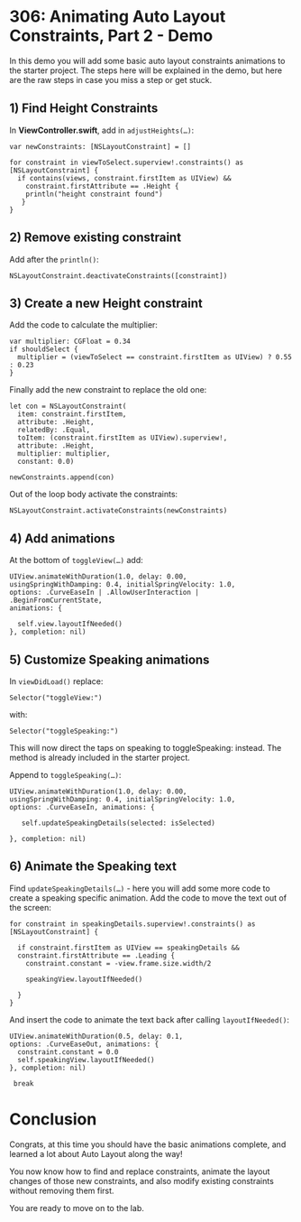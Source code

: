 # 306: Animating Auto Layout Constraints, Part 2 - Demo

In this demo you will add some basic auto layout constraints animations to the starter project. The steps here will be explained in the demo, but here are the raw steps in case you miss a step or get stuck.
## 1) Find Height Constraints

In **ViewController.swift**, add in `adjustHeights(…)`:
    var newConstraints: [NSLayoutConstraint] = []
        
    for constraint in viewToSelect.superview!.constraints() as [NSLayoutConstraint] {
      if contains(views, constraint.firstItem as UIView) &&
        constraint.firstAttribute == .Height {
        println("height constraint found")
       }
    }

## 2) Remove existing constraint

Add after the `println()`:

    NSLayoutConstraint.deactivateConstraints([constraint])

## 3) Create a new Height constraint

Add the code to calculate the multiplier:

    var multiplier: CGFloat = 0.34
    if shouldSelect {
      multiplier = (viewToSelect == constraint.firstItem as UIView) ? 0.55 : 0.23
    }

Finally add the new constraint to replace the old one:

    let con = NSLayoutConstraint(
      item: constraint.firstItem,
      attribute: .Height,
      relatedBy: .Equal,
      toItem: (constraint.firstItem as UIView).superview!,
      attribute: .Height,
      multiplier: multiplier,
      constant: 0.0)

    newConstraints.append(con)

Out of the loop body activate the constraints:

    NSLayoutConstraint.activateConstraints(newConstraints)
## 4) Add animations

At the bottom of `toggleView(…)` add:

    UIView.animateWithDuration(1.0, delay: 0.00, 
    usingSpringWithDamping: 0.4, initialSpringVelocity: 1.0, 
    options: .CurveEaseIn | .AllowUserInteraction | .BeginFromCurrentState, 
    animations: {

      self.view.layoutIfNeeded()
    }, completion: nil)

## 5) Customize Speaking animations

In `viewDidLoad()` replace:

    Selector("toggleView:")

with:

    Selector("toggleSpeaking:")

This will now direct the taps on speaking to toggleSpeaking: instead. The method is already included in the starter project.

Append to `toggleSpeaking(…)`:

    UIView.animateWithDuration(1.0, delay: 0.00, 
    usingSpringWithDamping: 0.4, initialSpringVelocity: 1.0, 
    options: .CurveEaseIn, animations: {

       self.updateSpeakingDetails(selected: isSelected)

    }, completion: nil)

## 6) Animate the Speaking text

Find `updateSpeakingDetails(…)` - here you will add some more code to create a speaking specific animation. Add the code to move the text out of the screen:

    for constraint in speakingDetails.superview!.constraints() as [NSLayoutConstraint] {

      if constraint.firstItem as UIView == speakingDetails && 
      constraint.firstAttribute == .Leading {
        constraint.constant = -view.frame.size.width/2

        speakingView.layoutIfNeeded()

      }
    }

And insert the code to animate the text back after calling `layoutIfNeeded()`:

    UIView.animateWithDuration(0.5, delay: 0.1, 
    options: .CurveEaseOut, animations: {
      constraint.constant = 0.0
      self.speakingView.layoutIfNeeded()
    }, completion: nil)
       
     break

# Conclusion

Congrats, at this time you should have the basic animations complete, and learned a lot about Auto Layout along the way! 

You now know how to find and replace constraints, animate the layout changes of those new constraints, and also modify existing constraints without removing them first.

You are ready to move on to the lab.